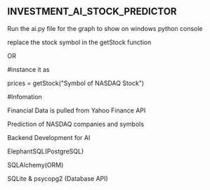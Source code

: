 ## INVESTMENT_AI_STOCK_PREDICTOR

Run the ai.py file for the graph to show on windows python console


replace the stock symbol in the getStock function 


OR

#instance it as 


prices = getStock("Symbol of NASDAQ Stock")


#Infomation


Financial Data is pulled from Yahoo Finance API


Prediction of NASDAQ companies and symbols


Backend Development for AI


ElephantSQL(PostgreSQL)


SQLAlchemy(ORM)


SQLite & psycopg2 (Database API)


